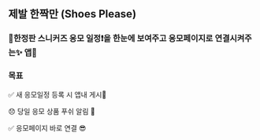 ## 제발 한짝만 (Shoes Please)
### 👟한정판 스니커즈 응모 일정❗️을 한눈에 보여주고 응모페이지로 연결시켜주는✨ 앱📱

### 목표
✅ 새 응모일정 등록 시 앱내 게시📌

😞 당일 응모 상품 푸쉬 알림 🔔

✅ 응모페이지 바로 연결 😎

### 

